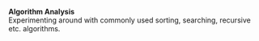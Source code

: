 <b>Algorithm Analysis</b>
<br>
Experimenting around with commonly used sorting, searching, recursive etc. algorithms.
